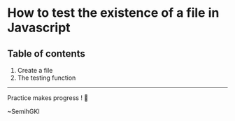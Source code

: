 # How to test the existence of a file in Javascript

## Table of contents

1. Create a file
2. The testing function

-------------------

Practice makes progress ! :muscle:
  
~SemihGKl
